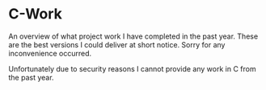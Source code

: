 # C-Work
An overview of what project work I have completed in the past year.
These are the best versions I could deliver at short notice. Sorry for any inconvenience occurred. 

Unfortunately due to security reasons I cannot provide any work in C from the past year. 
